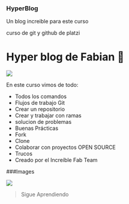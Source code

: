 ### HyperBlog
Un blog increible para este curso


curso de git y github de platzi

# Hyper blog de Fabian 🖤

![](https://i.pinimg.com/originals/ae/31/d5/ae31d58cbdc9efd32c3f5ae931bc4247.png)

En este curso vimos de todo:
* Todos los comandos
* Flujos de trabajo Git
* Crear un repositorio
* Crear y trabajar con ramas
* solucion de problemas
* Buenas Prácticas
* Fork
* Clone
* Colaborar con proyectos OPEN SOURCE
* Trucos
* Creado por el Increíble Fab Team






###Images



![](https://github.githubassets.com/images/modules/site/social-cards/github-social.png)

> Sigue Aprendiendo

